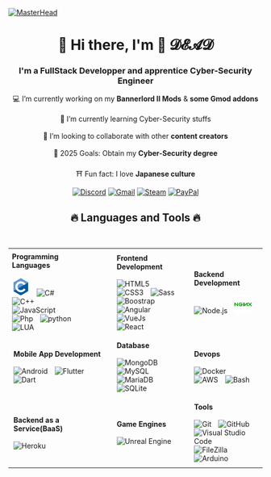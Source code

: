 [![MasterHead](https://firebasestorage.googleapis.com/v0/b/flexi-coding.appspot.com/o/dempgi7-520f8d5f-63d4-4453-8822-dbc149ae27f8.gif?alt=media&token=91c0c7b2-93c3-4029-b011-1a8703c5730d)]()

<h1 align="center">👋 Hi there, I'm 🍹 𝓓𝓔𝓐𝓓</h1>

<h3 align="center">I'm a <strong>FullStack Developper</strong> and <strong>apprentice Cyber-Security Engineer</strong></h3>
<p align="center">
  💻 I’m currently working on my <strong>Bannerlord II Mods</strong> & <strong>some Gmod addons</strong>
  <br><br>
  🌱 I’m currently learning <strong></strong>Cyber-Security stuffs</strong>
  <br><br>
  👯 I’m looking to collaborate with other <strong>content creators</strong>
  <br><br>
  🥅 2025 Goals: Obtain my <strong>Cyber-Security degree</strong>
  <br><br>
  ⛩️ Fun fact: I love <strong>Japanese culture </strong>
</p>

<!--<h2>📜 How to Reach Me 📜</h2>-->

<div align="center">
  
  [![Discord](https://img.shields.io/badge/Discord-%235865F2.svg?style=for-the-badge&logo=discord&logoColor=white)](https://discord.gg/w92W7XR9Yg)
  [![Gmail](https://img.shields.io/badge/Gmail-D14836?style=for-the-badge&logo=gmail&logoColor=white)](mailto:deadgolden9122@gmail.com)
  [![Steam](https://img.shields.io/badge/steam-%23000000.svg?style=for-the-badge&logo=steam&logoColor=white)](https://steamcommunity.com/id/DeAdGoLdEn/)
  [![PayPal](https://img.shields.io/badge/PayPal-00457C?style=for-the-badge&logo=paypal&logoColor=white)](https://paypal.me/DeadGolden0)
</div>

<h2 align="center">🔥 Languages and Tools 🔥</h2>
<br>

<table>
  <!-- Premiere Ligne -->
  <tr>
    <!-- Programming Languages -->
    <td style="padding-right: 70px;">
        <strong>Programming Languages</strong>
        <br><br>
        <img alt="c" width="35px" src="https://raw.githubusercontent.com/devicons/devicon/master/icons/c/c-original.svg" style="padding-right:10px;" />
        <img alt="C#" width="35px" src="https://cdn.jsdelivr.net/gh/devicons/devicon/icons/csharp/csharp-original.svg" style="padding-right:10px;" />
        <img alt="C++" width="35px" src="https://cdn.jsdelivr.net/gh/devicons/devicon/icons/cplusplus/cplusplus-original.svg" style="padding-right:10px;" />
        <img alt="JavaScript" width="35px" src="https://cdn.jsdelivr.net/gh/devicons/devicon/icons/javascript/javascript-original.svg" style="padding-right:10px;" />
        <img alt="Php" width="35px" src="https://cdn.jsdelivr.net/gh/devicons/devicon/icons/php/php-original.svg" style="padding-right:10px;" />
        <img alt="python" width="35px" src="https://cdn.jsdelivr.net/gh/devicons/devicon/icons/python/python-original.svg" style="padding-right:10px;" />
        <img alt="LUA" width="35px" src="https://cdn.jsdelivr.net/gh/devicons/devicon/icons/lua/lua-original-wordmark.svg" style="padding-right:10px;" />
    </td>
    <!-- Frontend Development -->
    <td style="padding: 10px;">
      <strong>Frontend Development</strong>
      <br><br>
      <img alt="HTML5" width="35px" src="https://cdn.jsdelivr.net/gh/devicons/devicon/icons/html5/html5-original.svg" style="padding-right:10px;" />
      <img alt="CSS3" width="35px" src="https://cdn.jsdelivr.net/gh/devicons/devicon/icons/css3/css3-original.svg" style="padding-right:10px;" />
      <img alt="Sass" width="35px" src="https://cdn.jsdelivr.net/gh/devicons/devicon/icons/sass/sass-original.svg" style="padding-right:10px;" />
      <img alt="Boostrap" width="35px" src="https://cdn.jsdelivr.net/gh/devicons/devicon/icons/bootstrap/bootstrap-plain.svg" style="padding-right:10px;" />
      <img alt="Angular" width="35px" src="https://cdn.jsdelivr.net/gh/devicons/devicon/icons/angularjs/angularjs-plain.svg" style="padding-right:10px;" />
      <img alt="VueJs" width="35px" src="https://cdn.jsdelivr.net/gh/devicons/devicon/icons/vuejs/vuejs-original.svg" style="padding-right:10px;" />
      <img alt="React" width="35px" src="https://cdn.jsdelivr.net/gh/devicons/devicon/icons/react/react-original.svg" style="padding-right:10px;" />
    </td>
    <!-- Backend Development -->
    <td style="padding: 10px;">
      <strong>Backend Development</strong>
      <br><br>
      <img alt="Node.js" width="35px" src="https://cdn.jsdelivr.net/gh/devicons/devicon/icons/nodejs/nodejs-original.svg" style="padding-right:10px;" />
      <img alt="Nginx" width="35px" src="https://raw.githubusercontent.com/devicons/devicon/master/icons/nginx/nginx-original.svg" style="padding-right:10px;" />
    </td>
  </tr>

  <!-- Deuxieme Ligne -->
  <tr>
    <!-- Mobile App Development -->
    <td style="padding: 10px;">
      <strong>Mobile App Development</strong>
      <br><br>
      <img alt="Android" width="35px" src="https://cdn.jsdelivr.net/gh/devicons/devicon/icons/android/android-plain.svg" style="padding-right:10px;" />
      <img alt="Flutter" width="35px" src="https://www.vectorlogo.zone/logos/flutterio/flutterio-icon.svg" style="padding-right:10px;" />
      <img alt="Dart" width="35px" src="https://www.vectorlogo.zone/logos/dartlang/dartlang-icon.svg" style="padding-right:10px;" />
      <!-- <img alt="React Native" width="30px" src="https://reactnative.dev/img/header_logo.svg" style="padding-right:10px;" /> -->
    </td>
    <!-- Database -->
    <td style="padding: 10px;">
      <strong>Database</strong>
      <br><br>
      <img alt="MongoDB" width="35px" src="https://cdn.jsdelivr.net/gh/devicons/devicon/icons/mongodb/mongodb-original.svg" style="padding-right:10px;" />
      <img alt="MySQL" width="35px" src="https://cdn.jsdelivr.net/gh/devicons/devicon/icons/mysql/mysql-original.svg" style="padding-right:10px;" />
      <img alt="MariaDB" width="35px" src="https://www.svgrepo.com/show/354037/mariadb-icon.svg" style="padding-right:10px;" />
      <img alt="SQLite" width="35px" src="https://www.vectorlogo.zone/logos/sqlite/sqlite-icon.svg" style="padding-right:10px;" />
    </td>
    <!-- Devops -->
    <td style="padding: 10px;">
      <strong>Devops</strong>
      <br><br>
      <img alt="Docker" width="35px" src="https://cdn.jsdelivr.net/gh/devicons/devicon/icons/docker/docker-plain.svg" style="padding-right:10px;" />
      <img alt="AWS" width="35px" src="https://cdn.jsdelivr.net/gh/devicons/devicon/icons/amazonwebservices/amazonwebservices-original.svg" style="padding-right:10px;" />
      <img alt="Bash" width="35px" src="https://www.vectorlogo.zone/logos/gnu_bash/gnu_bash-icon.svg" style="padding-right:10px;" />
   </td>
  </tr>

  <!-- Troisieme Ligne -->
  <tr>
    <!-- Backend as a Service(BaaS) -->
    <td style="padding: 10px;">
      <strong>Backend as a Service(BaaS)</strong>
      <br><br>
      <img alt="Heroku" width="35px" src="https://www.vectorlogo.zone/logos/heroku/heroku-icon.svg" style="padding-right:10px;" />
    </td>
    <!-- Game Engines -->
    <td style="padding: 10px;">
      <strong>Game Engines</strong>
      <br><br>
      <img alt="Unreal Engine" width="35px" src="https://raw.githubusercontent.com/kenangundogan/fontisto/036b7eca71aab1bef8e6a0518f7329f13ed62f6b/icons/svg/brand/unreal-engine.svg" style="padding-right:10px;" />
    </td>
    <!-- Tools -->
    <td style="padding: 10px;">
      <strong>Tools</strong>
      <br><br>
      <img alt="Git" width="35px" src="https://cdn.jsdelivr.net/gh/devicons/devicon/icons/git/git-original.svg" style="padding-right:10px;" />
      <img alt="GitHub" width="35px" src="https://user-images.githubusercontent.com/3369400/139447912-e0f43f33-6d9f-45f8-be46-2df5bbc91289.png" style="padding-right:10px;" />
      <img alt="Visual Studio Code" width="35px" src="https://cdn.jsdelivr.net/gh/devicons/devicon/icons/vscode/vscode-original.svg" style="padding-right:10px;" />
      <img alt="FileZilla" width="35px" src="https://cdn.jsdelivr.net/gh/devicons/devicon/icons/filezilla/filezilla-plain.svg" style="padding-right:10px;" />
      <img alt="Arduino" width="35px" src="https://cdn.worldvectorlogo.com/logos/arduino-1.svg" style="padding-right:10px;" />
   </td>
  </tr>
</table>


<!--<h2 padding-left="10px">⚡ My GitHub Stats ⚡</h2>
<br>
<p align=center>
  <div align=center>
    <a href="https://github.com/denvercoder1/github-readme-streak-stats" title="Go to Source">
      <img align="left" width=390 src="http://github-readme-streak-stats.herokuapp.com?user=DeadGolden0&date_format=j%2Fn%5B%2FY%5D&background=22272E&border=ADBAC7&sideNums=ADBAC7&sideLabels=ADBAC7&currStreakLabel=ADBAC7&stroke=ADBAC7&dates=ADBAC7&currStreakNum=ADBAC7" alt="Dead Stats" />
    </a>
    <a href="https://github.com/anuraghazra/github-readme-stats" title="Go to Source">
      <img align="right" width=390 src="https://github-readme-stats.vercel.app/api?username=DeadGolden0&show_icons=true&bg_color=22272e&text_color=adbac7&title_color=adbac7&icon_color=adbac7&border_color=adbac7&hide_border=false" />
    </a>
  </div>
  <br><br><br><br><br><br><br><br><br>
  <div padding-left="10px">
    <a href="https://github.com/anuraghazra/github-readme-stats">
      <img width=325 align="center" src="https://github-readme-stats.vercel.app/api/top-langs/?username=DeadGolden0&hide=c%23,powershell,Mathematica,Ruby,Objective-C,Objective-C%2b%2b,Cuda&title_color=adbac7&text_color=adbac7&icon_color=61dafb&bg_color=22272e&langs_count=8&layout=compact&border_color=adbac7&hide_border=false" />
    </a>
  </div>
  <br>
  <img src="https://activity-graph.herokuapp.com/graph?username=DeadGolden0&bg_color=22272e&hide_border=false&color=adbac7&line=FFA500&point=FFA500" width="100%"/>
</p>-->

<!--<h4 align="center">
  <a href="https://github.com/DeadGolden0?tab=repositories" title="Show Repositories">🔎 Show More 🔍</a>
</h4>-->
